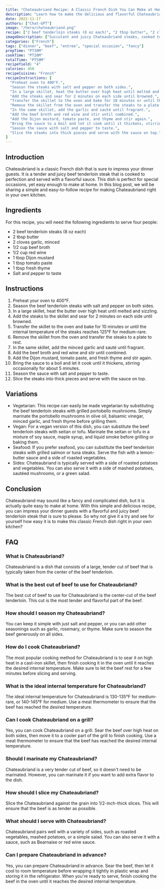 ```yaml
---
title: "Chateaubriand Recipe: A Classic French Dish You Can Make at Home"
description: "Learn how to make the delicious and flavorful Chateaubriand dish right in your own kitchen with this easy-to-follow recipe."
date: 2022-11-17
authors: ["Chat-GPT"]
image: "/hero/chateaubriand.png"
recipe: ["2 beef tenderloin steaks (8 oz each)", "2 tbsp butter", "2 cloves garlic", "1/2 cup beef broth", "1/2 cup red wine", "1 tbsp Dijon mustard", "1 tbsp tomato paste", "1 tbsp fresh thyme", "Salt and pepper to taste"]
imageDescription: ["Succulent and juicy Chateaubriand steaks, cooked to perfection and served with a side of roasted potatoes and vegetables."]
categories: ["French"]
tags: ["dinner", "beef", "entree", "special occasion", "fancy"]
prepTime: "PT30M"
cookTime: "PT20M"
totalTime: "PT50M"
recipeYield: "4"
calories: 450
recipeCuisine: "French"
recipeInstructions: [
  "Preheat oven to 400°F.",
  "Season the steaks with salt and pepper on both sides.",
  "In a large skillet, heat the butter over high heat until melted and sizzling.",
  "Add the steaks and sear for 2 minutes on each side until browned.",
  "Transfer the skillet to the oven and bake for 10 minutes or until the internal temperature of the steaks reaches 125°F for medium-rare.",
  "Remove the skillet from the oven and transfer the steaks to a plate to rest.",
  "In the same skillet, add the garlic and sauté until fragrant.",
  "Add the beef broth and red wine and stir until combined.",
  "Add the Dijon mustard, tomato paste, and thyme and stir again.",
  "Bring the sauce to a boil and let it cook until it thickens, stirring occasionally for about 5 minutes.",
  "Season the sauce with salt and pepper to taste.",
  "Slice the steaks into thick pieces and serve with the sauce on top."
]
---
```


## Introduction

Chateaubriand is a classic French dish that is sure to impress your dinner guests. It is a tender and juicy beef tenderloin steak that is cooked to perfection and served with a flavorful sauce. This dish is perfect for special occasions, yet easy enough to make at home. In this blog post, we will be sharing a simple and easy-to-follow recipe for making Chateaubriand right in your own kitchen.

## Ingredients

For this recipe, you will need the following ingredients to serve four people:

- 2 beef tenderloin steaks (8 oz each)
- 2 tbsp butter
- 2 cloves garlic, minced
- 1/2 cup beef broth
- 1/2 cup red wine
- 1 tbsp Dijon mustard
- 1 tbsp tomato paste
- 1 tbsp fresh thyme
- Salt and pepper to taste

## Instructions

1. Preheat your oven to 400°F.
2. Season the beef tenderloin steaks with salt and pepper on both sides.
3. In a large skillet, heat the butter over high heat until melted and sizzling.
4. Add the steaks to the skillet and sear for 2 minutes on each side until browned.
5. Transfer the skillet to the oven and bake for 10 minutes or until the internal temperature of the steaks reaches 125°F for medium-rare.
6. Remove the skillet from the oven and transfer the steaks to a plate to rest.
7. In the same skillet, add the minced garlic and sauté until fragrant.
8. Add the beef broth and red wine and stir until combined.
9. Add the Dijon mustard, tomato paste, and fresh thyme and stir again.
10. Bring the sauce to a boil and let it cook until it thickens, stirring occasionally for about 5 minutes.
11. Season the sauce with salt and pepper to taste.
12. Slice the steaks into thick pieces and serve with the sauce on top.

## Variations

- Vegetarian: This recipe can easily be made vegetarian by substituting the beef tenderloin steaks with grilled portobello mushrooms. Simply marinate the portobello mushrooms in olive oil, balsamic vinegar, minced garlic, and fresh thyme before grilling them.
- Vegan: For a vegan version of this dish, you can substitute the beef tenderloin steaks with seitan or tofu. Marinate the seitan or tofu in a mixture of soy sauce, maple syrup, and liquid smoke before grilling or baking them.
- Seafood: If you prefer seafood, you can substitute the beef tenderloin steaks with grilled salmon or tuna steaks. Serve the fish with a lemon-butter sauce and a side of roasted vegetables.
- Sides: Chateaubriand is typically served with a side of roasted potatoes and vegetables. You can also serve it with a side of mashed potatoes, sautéed mushrooms, or a green salad.

## Conclusion

Chateaubriand may sound like a fancy and complicated dish, but it is actually quite easy to make at home. With this simple and delicious recipe, you can impress your dinner guests with a flavorful and juicy beef tenderloin steak that is sure to please. So why not give it a try and see for yourself how easy it is to make this classic French dish right in your own kitchen?

## FAQ

### What is Chateaubriand?

Chateaubriand is a dish that consists of a large, tender cut of beef that is typically taken from the center of the beef tenderloin.

### What is the best cut of beef to use for Chateaubriand?

The best cut of beef to use for Chateaubriand is the center-cut of the beef tenderloin. This cut is the most tender and flavorful part of the beef.

### How should I season my Chateaubriand?

You can keep it simple with just salt and pepper, or you can add other seasonings such as garlic, rosemary, or thyme. Make sure to season the beef generously on all sides.

### How do I cook Chateaubriand?

The most popular cooking method for Chateaubriand is to sear it on high heat in a cast-iron skillet, then finish cooking it in the oven until it reaches the desired internal temperature. Make sure to let the beef rest for a few minutes before slicing and serving.

### What is the ideal internal temperature for Chateaubriand?

The ideal internal temperature for Chateaubriand is 130-135°F for medium-rare, or 140-145°F for medium. Use a meat thermometer to ensure that the beef has reached the desired temperature.

### Can I cook Chateaubriand on a grill?

Yes, you can cook Chateaubriand on a grill. Sear the beef over high heat on both sides, then move it to a cooler part of the grill to finish cooking. Use a meat thermometer to ensure that the beef has reached the desired internal temperature.

### Should I marinate my Chateaubriand?

Chateaubriand is a very tender cut of beef, so it doesn't need to be marinated. However, you can marinate it if you want to add extra flavor to the dish.

### How should I slice my Chateaubriand?

Slice the Chateaubriand against the grain into 1/2-inch-thick slices. This will ensure that the beef is as tender as possible.

### What should I serve with Chateaubriand?

Chateaubriand pairs well with a variety of sides, such as roasted vegetables, mashed potatoes, or a simple salad. You can also serve it with a sauce, such as Bearnaise or red wine sauce.

### Can I prepare Chateaubriand in advance?

Yes, you can prepare Chateaubriand in advance. Sear the beef, then let it cool to room temperature before wrapping it tightly in plastic wrap and storing it in the refrigerator. When you're ready to serve, finish cooking the beef in the oven until it reaches the desired internal temperature.